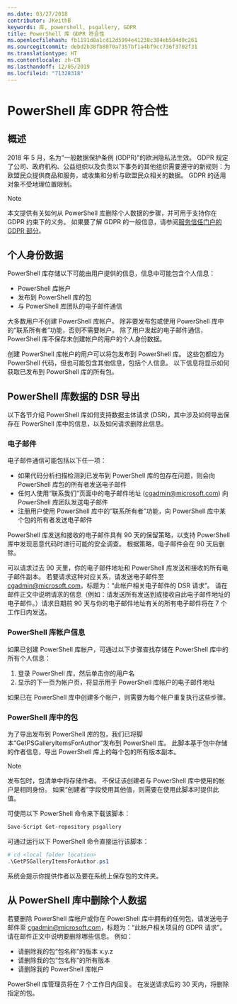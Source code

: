 ```yaml
---
ms.date: 03/27/2018
contributor: JKeithB
keywords: 库, powershell, psgallery, GDPR
title: PowerShell 库 GDPR 符合性
ms.openlocfilehash: fb1191d8a1cd12d5994e41238c384eb504d0c261
ms.sourcegitcommit: debd2b38fb8070a7357bf1a4bf9cc736f3702f31
ms.translationtype: HT
ms.contentlocale: zh-CN
ms.lasthandoff: 12/05/2019
ms.locfileid: "71328318"
---
```

# <a name="powershell-gallery-gdpr-compliance"></a>PowerShell 库 GDPR 符合性

## <a name="overview"></a>概述

2018 年 5 月，名为“一般数据保护条例 (GDPR)”的欧洲隐私法生效。
GDPR 规定了公司、政府机构、公益组织以及负责以下事务的其他组织需要遵守的新规则：为欧盟民众提供商品和服务，或收集和分析与欧盟民众相关的数据。
GDPR 的适用对象不受地理位置限制。

> [!NOTE]
> 本文提供有关如何从 PowerShell 库删除个人数据的步骤，并可用于支持你在 GDPR 约束下的义务。 如果要了解 GDPR 的一般信息，请参阅[服务信任门户的 GDPR 部分](https://servicetrust.microsoft.com/ViewPage/GDPRGetStarted)。

## <a name="personally-identifiable-data"></a>个人身份数据

PowerShell 库存储以下可能由用户提供的信息，信息中可能包含个人信息：

- PowerShell 库帐户
- 发布到 PowerShell 库的包
- 与 PowerShell 库团队的电子邮件通信

大多数用户不创建 PowerShell 库帐户。
除非要发布包或使用 PowerShell 库中的“联系所有者”功能，否则不需要帐户。
除了用户发起的电子邮件通信，PowerShell 库不保存未创建帐户的用户的个人身份数据。

创建 PowerShell 库帐户的用户可以将包发布到 PowerShell 库。
这些包都应为 PowerShell 代码，但也可能包含其他信息，包括个人信息。
以下信息将显示如何获取已发布到 PowerShell 库的所有包。

## <a name="dsr-export-of-powershell-gallery-data"></a>PowerShell 库数据的 DSR 导出

以下各节介绍 PowerShell 库如何支持数据主体请求 (DSR)，其中涉及如何导出保存在 PowerShell 库中的信息，以及如何请求删除此信息。

### <a name="email"></a>电子邮件

电子邮件通信可能包括以下任一项：

- 如果代码分析扫描检测到已发布到 PowerShell 库的包存在问题，则会向 PowerShell 库包的所有者发送电子邮件
- 任何人使用“联系我们”页面中的电子邮件地址 ([cgadmin@microsoft.com](mailto:cgadmin@microsoft.com)) 向 PowerShell 库团队发送电子邮件
- 注册用户使用 PowerShell 库中的“联系所有者”功能，向 PowerShell 库中某个包的所有者发送电子邮件

PowerShell 库发送和接收的电子邮件具有 90 天的保留策略，以支持 PowerShell 库中发现恶意代码时进行可能的安全调查。
根据策略，电子邮件会在 90 天后删除。

可以请求过去 90 天里，你的电子邮件地址和 PowerShell 库发送和接收的所有电子邮件副本。
若要请求这种对应关系，请发送电子邮件至 [cgadmin@microsoft.com](mailto:cgadmin@microsoft.com)，标题为：“此帐户相关电子邮件的 DSR 请求”。
请在邮件正文中说明请求的信息（例如：请发送所有发送到或接收自此电子邮件地址的电子邮件。）请求日期前 90 天与你的电子邮件地址有关的所有电子邮件将在 7 个工作日内发送。

### <a name="powershell-gallery-account-information"></a>PowerShell 库帐户信息

如果已创建 PowerShell 库帐户，可通过以下步骤查找存储在 PowerShell 库中的所有个人信息：

1. 登录 PowerShell 库，然后单击你的用户名
2. 显示的下一页为帐户页，将显示用于 PowerShell 库帐户的电子邮件地址

如果已在 PowerShell 库中创建多个帐户，则需要为每个帐户重复执行这些步骤。

### <a name="packages-in-the-powershell-gallery"></a>PowerShell 库中的包

为了导出发布到 PowerShell 库的包，我们已将脚本“GetPSGalleryItemsForAuthor”发布到 PowerShell 库。
此脚本基于包中存储的作者信息，导出 PowerShell 库上的每个包的所有版本副本。

> [!NOTE]
> 发布包时，包清单中将存储作者。
> 不保证该创建者与 PowerShell 库中使用的帐户是相同身份。
> 如果“创建者”字段使用其他值，则需要在使用此脚本时提供此值。

可使用以下 PowerShell 命令来下载该脚本：

```powershell
Save-Script Get-repository psgallery
```

可通过运行以下 PowerShell 命令直接运行该脚本：

```powershell
# cd <local folder location>
.\GetPSGalleryItemsForAuthor.ps1
```

系统会提示你提供作者以及要在系统上保存包的文件夹。

## <a name="deleting-personal-data-from-the-powershell-gallery"></a>从 PowerShell 库中删除个人数据

若要删除 PowerShell 库帐户或你在 PowerShell 库中拥有的任何包，请发送电子邮件至 cgadmin@microsoft.com，标题为：“此帐户相关项目的 GDPR 请求”。
请在邮件正文中说明要删除哪些信息。 例如：

- 请删除我的包“包名称”的版本 x.y.z
- 请删除我的包“包名称”的所有版本
- 请删除我的 PowerShell 库帐户

PowerShell 库管理员将在 7 个工作日内回复。
在发送请求后的 30 天内，将删除指定的包。
